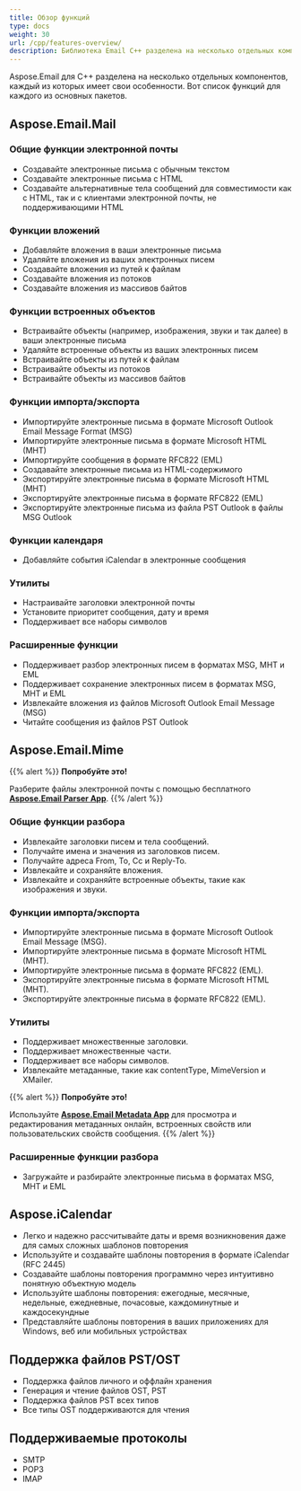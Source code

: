 ```yaml
---
title: Обзор функций
type: docs
weight: 30
url: /cpp/features-overview/
description: Библиотека Email C++ разделена на несколько отдельных компонентов, каждый из которых имеет свои особенности. Вот список функций для каждого из основных пакетов.
---
```


Aspose.Email для C++ разделена на несколько отдельных компонентов, каждый из которых имеет свои особенности. Вот список функций для каждого из основных пакетов.
## **Aspose.Email.Mail**
### **Общие функции электронной почты**
- Создавайте электронные письма с обычным текстом
- Создавайте электронные письма с HTML
- Создавайте альтернативные тела сообщений для совместимости как с HTML, так и с клиентами электронной почты, не поддерживающими HTML
### **Функции вложений**
- Добавляйте вложения в ваши электронные письма
- Удаляйте вложения из ваших электронных писем
- Создавайте вложения из путей к файлам
- Создавайте вложения из потоков
- Создавайте вложения из массивов байтов
### **Функции встроенных объектов**
- Встраивайте объекты (например, изображения, звуки и так далее) в ваши электронные письма
- Удаляйте встроенные объекты из ваших электронных писем
- Встраивайте объекты из путей к файлам
- Встраивайте объекты из потоков
- Встраивайте объекты из массивов байтов
### **Функции импорта/экспорта**
- Импортируйте электронные письма в формате Microsoft Outlook Email Message Format (MSG)
- Импортируйте электронные письма в формате Microsoft HTML (MHT)
- Импортируйте сообщения в формате RFC822 (EML)
- Создавайте электронные письма из HTML-содержимого
- Экспортируйте электронные письма в формате Microsoft HTML (MHT)
- Экспортируйте электронные письма в формате RFC822 (EML)
- Экспортируйте электронные письма из файла PST Outlook в файлы MSG Outlook
### **Функции календаря**
- Добавляйте события iCalendar в электронные сообщения
### **Утилиты**
- Настраивайте заголовки электронной почты
- Установите приоритет сообщения, дату и время
- Поддерживает все наборы символов
### **Расширенные функции**
- Поддерживает разбор электронных писем в форматах MSG, MHT и EML
- Поддерживает сохранение электронных писем в форматах MSG, MHT и EML
- Извлекайте вложения из файлов Microsoft Outlook Email Message (MSG)
- Читайте сообщения из файлов PST Outlook
## **Aspose.Email.Mime**
{{% alert %}}
**Попробуйте это!**

Разберите файлы электронной почты с помощью бесплатного [**Aspose.Email Parser App**](https://products.aspose.app/email/parser).
{{% /alert %}}
### **Общие функции разбора**
- Извлекайте заголовки писем и тела сообщений.
- Получайте имена и значения из заголовков писем.
- Получайте адреса From, To, Cc и Reply-To.
- Извлекайте и сохраняйте вложения.
- Извлекайте и сохраняйте встроенные объекты, такие как изображения и звуки.
### **Функции импорта/экспорта**
- Импортируйте электронные письма в формате Microsoft Outlook Email Message (MSG).
- Импортируйте электронные письма в формате Microsoft HTML (MHT).
- Импортируйте электронные письма в формате RFC822 (EML).
- Экспортируйте электронные письма в формате Microsoft HTML (MHT).
- Экспортируйте электронные письма в формате RFC822 (EML).
### **Утилиты**
- Поддерживает множественные заголовки.
- Поддерживает множественные части.
- Поддерживает все наборы символов.
- Извлекайте метаданные, такие как contentType, MimeVersion и XMailer.

{{% alert %}}
**Попробуйте это!**

Используйте [**Aspose.Email Metadata App**](https://products.aspose.app/email/metadata) для просмотра и редактирования метаданных онлайн, встроенных свойств или пользовательских свойств сообщения.
{{% /alert %}}
### **Расширенные функции разбора**
- Загружайте и разбирайте электронные письма в форматах MSG, MHT и EML
## **Aspose.iCalendar**
- Легко и надежно рассчитывайте даты и время возникновения даже для самых сложных шаблонов повторения
- Используйте и создавайте шаблоны повторения в формате iCalendar (RFC 2445)
- Создавайте шаблоны повторения программно через интуитивно понятную объектную модель
- Используйте шаблоны повторения: ежегодные, месячные, недельные, ежедневные, почасовые, каждоминутные и каждосекундные
- Представляйте шаблоны повторения в ваших приложениях для Windows, веб или мобильных устройствах
## **Поддержка файлов PST/OST**
- Поддержка файлов личного и оффлайн хранения
- Генерация и чтение файлов OST, PST
- Поддержка файлов PST всех типов
- Все типы OST поддерживаются для чтения
## **Поддерживаемые протоколы**
- SMTP
- POP3
- IMAP